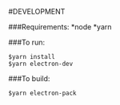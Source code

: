 #DEVELOPMENT

###Requirements: 
*node
*yarn

###To run:
```
$yarn install
$yarn electron-dev
```

###To build:
```
$yarn electron-pack
```
